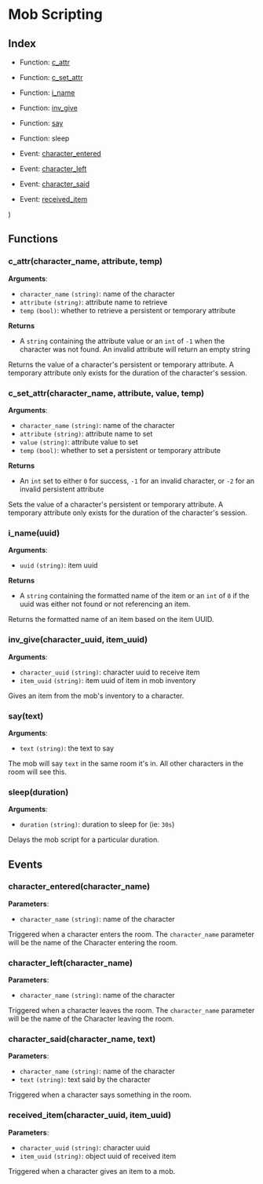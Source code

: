 # Mob Scripting

## Index

* Function: [c_attr](#c_attrcharacter_name-attribute-temp)
* Function: [c_set_attr](#c_set_attrcharacter_name-attribute-value-temp)
* Function: [i_name](#i_nameuuid)
* Function: [inv_give](#inv_givecharacter_uuid-item_uuid)
* Function: [say](#saytext)
* Function: sleep

* Event: [character_entered](#character_enteredcharacter_name)
* Event: [character_left](#character_leftcharacter_name)
* Event: [character_said](#character_saidcharacter_name-text)
* Event: [received_item](#received_itemcharacter_name-uuid)

)
## Functions

### c_attr(character_name, attribute, temp)

**Arguments**:
* `character_name` `(string)`: name of the character
* `attribute` `(string)`: attribute name to retrieve
* `temp` `(bool)`: whether to retrieve a persistent or temporary attribute

**Returns**
* A `string` containing the attribute value or an `int` of `-1` when the character was not found. An invalid attribute
will return an empty string

Returns the value of a character's persistent or temporary attribute. A temporary attribute only exists for the
duration of the character's session.

### c_set_attr(character_name, attribute, value, temp)

**Arguments**:
* `character_name` `(string)`: name of the character
* `attribute` `(string)`: attribute name to set
* `value` `(string)`: attribute value to set
* `temp` `(bool)`: whether to set a persistent or temporary attribute

**Returns**
* An `int` set to either `0` for success, `-1` for an invalid character, or `-2` for an invalid persistent attribute

Sets the value of a character's persistent or temporary attribute. A temporary attribute only exists for the
duration of the character's session.

### i_name(uuid)

**Arguments**:
* `uuid` `(string)`: item uuid

**Returns**
* A `string` containing the formatted name of the item or an `int` of `0` if the uuid was either not found or not referencing an item.

Returns the formatted name of an item based on the item UUID.

### inv_give(character_uuid, item_uuid)

**Arguments**:
* `character_uuid` `(string)`: character uuid to receive item
* `item_uuid` `(string)`: item uuid of item in mob inventory

Gives an item from the mob's inventory to a character.

### say(text)

**Arguments**:
* `text` `(string)`: the text to say

The mob will say `text` in the same room it's in. All other characters in the room will see this.

### sleep(duration)

**Arguments**:
* `duration` `(string)`: duration to sleep for (ie: `30s`)

Delays the mob script for a particular duration.

## Events

### character_entered(character_name)

**Parameters**:
* `character_name` `(string)`: name of the character

Triggered when a character enters the room. The `character_name` parameter will be the name of the Character
entering the room.

### character_left(character_name)

**Parameters**:
* `character_name` `(string)`: name of the character
    
Triggered when a character leaves the room. The `character_name` parameter will be the name of the Character
leaving the room.

### character_said(character_name, text)

**Parameters**:
* `character_name` `(string)`: name of the character
* `text` `(string)`: text said by the character
    
Triggered when a character says something in the room.

### received_item(character_uuid, item_uuid)

**Parameters**:
* `character_uuid` `(string)`: character uuid
* `item_uuid` `(string)`: object uuid of received item
    
Triggered when a character gives an item to a mob.